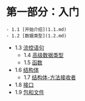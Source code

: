 # 第一部分：入门
	- 1.1 [开始介绍](1.1.md)
	- 1.2 [数据类型](1.2.md)
  - 1.3 [流控语句](1.3.md)
	- 1.4 [高级数据类型](1.4.md)
	- 1.5 [函数](1.5.md)
  - 1.6 [结构体](1.6.md)
	- 1.7 [结构体-方法接收者](1.7.md)
  - 1.8 [接口](1.8.md)
  - 1.9 [包和文件](1.9.md)
